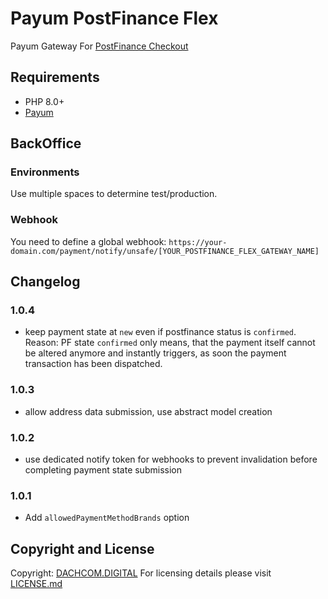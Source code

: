 # Payum PostFinance Flex
Payum Gateway For [PostFinance Checkout](https://checkout.postfinance.ch)

## Requirements
- PHP 8.0+
- [Payum](https://github.com/Payum/Payum)

## BackOffice

### Environments
Use multiple spaces to determine test/production.

### Webhook
You need to define a global webhook: `https://your-domain.com/payment/notify/unsafe/[YOUR_POSTFINANCE_FLEX_GATEWAY_NAME]`

## Changelog
### 1.0.4
- keep payment state at `new` even if postfinance status is `confirmed`. Reason: PF state `confirmed` only means, that the payment itself cannot be altered anymore and instantly triggers, as soon the payment transaction has been dispatched.
### 1.0.3
- allow address data submission, use abstract model creation
### 1.0.2
- use dedicated notify token for webhooks to prevent invalidation before completing payment state submission
### 1.0.1
- Add `allowedPaymentMethodBrands` option

## Copyright and License
Copyright: [DACHCOM.DIGITAL](https://www.dachcom-digital.ch)
For licensing details please visit [LICENSE.md](LICENSE.md)
